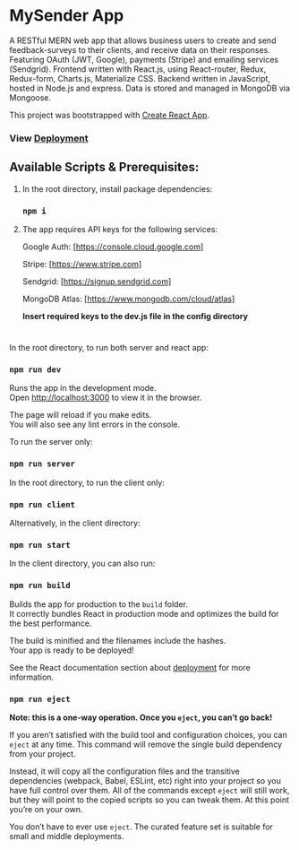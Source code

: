 # MySender App

A RESTful MERN web app that allows business users to create and send feedback-surveys to their clients, and receive data on their responses. Featuring OAuth (JWT, Google), payments (Stripe) and emailing services (Sendgrid). Frontend written with React.js, using React-router, Redux, Redux-form, Charts.js, Materialize CSS. Backend written in JavaScript, hosted in Node.js and express. Data is stored and managed in MongoDB via Mongoose.

This project was bootstrapped with [Create React App](https://github.com/facebook/create-react-app).

### View [Deployment](https://quiet-bayou-08292.herokuapp.com/) 

## Available Scripts & Prerequisites:

1. In the root directory, install package dependencies:
    ### `npm i`

2. The app requires API keys for the following services:

    Google Auth: [https://console.cloud.google.com]
  
    Stripe: [https://www.stripe.com]
  
    Sendgrid: [https://signup.sendgrid.com]
  
    MongoDB Atlas: [https://www.mongodb.com/cloud/atlas]

    **Insert required keys to the dev.js file in the config directory**

#

In the root directory, to run both server and react app:

### `npm run dev`

Runs the app in the development mode.\
Open [http://localhost:3000](http://localhost:3000) to view it in the browser.

The page will reload if you make edits.\
You will also see any lint errors in the console.


To run the server only:

### `npm run server`


In the root directory, to run the client only:
### `npm run client`
Alternatively, in the client directory:
### `npm run start`

In the client directory, you can also run:

### `npm run build`

Builds the app for production to the `build` folder.\
It correctly bundles React in production mode and optimizes the build for the best performance.

The build is minified and the filenames include the hashes.\
Your app is ready to be deployed!

See the React documentation section about [deployment](https://facebook.github.io/create-react-app/docs/deployment) for more information.

### `npm run eject`

**Note: this is a one-way operation. Once you `eject`, you can’t go back!**

If you aren’t satisfied with the build tool and configuration choices, you can `eject` at any time. This command will remove the single build dependency from your project.

Instead, it will copy all the configuration files and the transitive dependencies (webpack, Babel, ESLint, etc) right into your project so you have full control over them. All of the commands except `eject` will still work, but they will point to the copied scripts so you can tweak them. At this point you’re on your own.

You don’t have to ever use `eject`. The curated feature set is suitable for small and middle deployments. 


